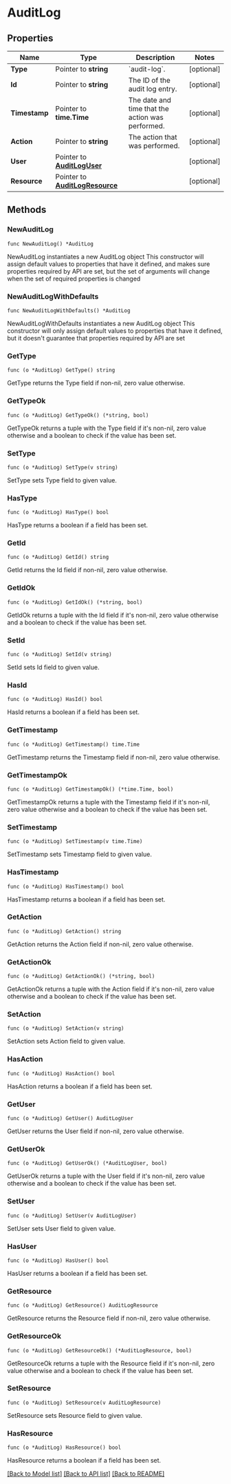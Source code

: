 # AuditLog

## Properties

Name | Type | Description | Notes
------------ | ------------- | ------------- | -------------
**Type** | Pointer to **string** | &#x60;audit-log&#x60;. | [optional] 
**Id** | Pointer to **string** | The ID of the audit log entry. | [optional] 
**Timestamp** | Pointer to **time.Time** | The date and time that the action was performed. | [optional] 
**Action** | Pointer to **string** | The action that was performed. | [optional] 
**User** | Pointer to [**AuditLogUser**](AuditLogUser.md) |  | [optional] 
**Resource** | Pointer to [**AuditLogResource**](AuditLogResource.md) |  | [optional] 

## Methods

### NewAuditLog

`func NewAuditLog() *AuditLog`

NewAuditLog instantiates a new AuditLog object
This constructor will assign default values to properties that have it defined,
and makes sure properties required by API are set, but the set of arguments
will change when the set of required properties is changed

### NewAuditLogWithDefaults

`func NewAuditLogWithDefaults() *AuditLog`

NewAuditLogWithDefaults instantiates a new AuditLog object
This constructor will only assign default values to properties that have it defined,
but it doesn't guarantee that properties required by API are set

### GetType

`func (o *AuditLog) GetType() string`

GetType returns the Type field if non-nil, zero value otherwise.

### GetTypeOk

`func (o *AuditLog) GetTypeOk() (*string, bool)`

GetTypeOk returns a tuple with the Type field if it's non-nil, zero value otherwise
and a boolean to check if the value has been set.

### SetType

`func (o *AuditLog) SetType(v string)`

SetType sets Type field to given value.

### HasType

`func (o *AuditLog) HasType() bool`

HasType returns a boolean if a field has been set.

### GetId

`func (o *AuditLog) GetId() string`

GetId returns the Id field if non-nil, zero value otherwise.

### GetIdOk

`func (o *AuditLog) GetIdOk() (*string, bool)`

GetIdOk returns a tuple with the Id field if it's non-nil, zero value otherwise
and a boolean to check if the value has been set.

### SetId

`func (o *AuditLog) SetId(v string)`

SetId sets Id field to given value.

### HasId

`func (o *AuditLog) HasId() bool`

HasId returns a boolean if a field has been set.

### GetTimestamp

`func (o *AuditLog) GetTimestamp() time.Time`

GetTimestamp returns the Timestamp field if non-nil, zero value otherwise.

### GetTimestampOk

`func (o *AuditLog) GetTimestampOk() (*time.Time, bool)`

GetTimestampOk returns a tuple with the Timestamp field if it's non-nil, zero value otherwise
and a boolean to check if the value has been set.

### SetTimestamp

`func (o *AuditLog) SetTimestamp(v time.Time)`

SetTimestamp sets Timestamp field to given value.

### HasTimestamp

`func (o *AuditLog) HasTimestamp() bool`

HasTimestamp returns a boolean if a field has been set.

### GetAction

`func (o *AuditLog) GetAction() string`

GetAction returns the Action field if non-nil, zero value otherwise.

### GetActionOk

`func (o *AuditLog) GetActionOk() (*string, bool)`

GetActionOk returns a tuple with the Action field if it's non-nil, zero value otherwise
and a boolean to check if the value has been set.

### SetAction

`func (o *AuditLog) SetAction(v string)`

SetAction sets Action field to given value.

### HasAction

`func (o *AuditLog) HasAction() bool`

HasAction returns a boolean if a field has been set.

### GetUser

`func (o *AuditLog) GetUser() AuditLogUser`

GetUser returns the User field if non-nil, zero value otherwise.

### GetUserOk

`func (o *AuditLog) GetUserOk() (*AuditLogUser, bool)`

GetUserOk returns a tuple with the User field if it's non-nil, zero value otherwise
and a boolean to check if the value has been set.

### SetUser

`func (o *AuditLog) SetUser(v AuditLogUser)`

SetUser sets User field to given value.

### HasUser

`func (o *AuditLog) HasUser() bool`

HasUser returns a boolean if a field has been set.

### GetResource

`func (o *AuditLog) GetResource() AuditLogResource`

GetResource returns the Resource field if non-nil, zero value otherwise.

### GetResourceOk

`func (o *AuditLog) GetResourceOk() (*AuditLogResource, bool)`

GetResourceOk returns a tuple with the Resource field if it's non-nil, zero value otherwise
and a boolean to check if the value has been set.

### SetResource

`func (o *AuditLog) SetResource(v AuditLogResource)`

SetResource sets Resource field to given value.

### HasResource

`func (o *AuditLog) HasResource() bool`

HasResource returns a boolean if a field has been set.


[[Back to Model list]](../README.md#documentation-for-models) [[Back to API list]](../README.md#documentation-for-api-endpoints) [[Back to README]](../README.md)


